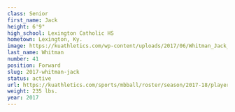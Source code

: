 ```yaml
---
class: Senior
first_name: Jack
height: 6'9"
high_school: Lexington Catholic HS
hometown: Lexington, Ky.
image: https://kuathletics.com/wp-content/uploads/2017/06/Whitman_Jack_06232017.jpg
last_name: Whitman
number: 41
position: Forward
slug: 2017-whitman-jack
status: active
url: https://kuathletics.com/sports/mbball/roster/season/2017-18/player/jack-whitman/
weight: 235 lbs.
year: 2017
---
```

